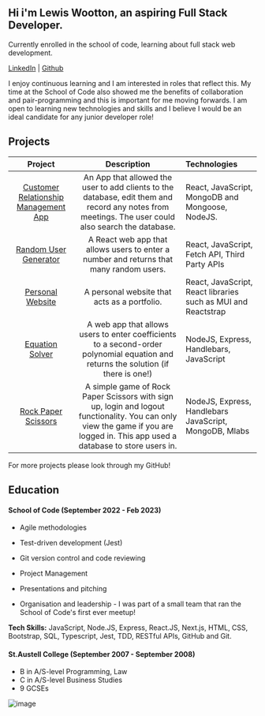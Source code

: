 ## Hi i'm Lewis Wootton, an aspiring Full Stack Developer.

Currently enrolled in the school of code, learning about full stack web development. 

[LinkedIn](https://www.linkedin.com/in/lewis-wootton-30645322b/) | [Github](https://github.com/L-E-W-1-5)

I enjoy continuous learning and I am interested in roles that reflect this. My time at the School of Code also showed me the benefits of collaboration and pair-programming and this is important for me moving forwards. I am open to learning new technologies and skills and I believe I would be an ideal candidate for any junior developer role!

## Projects

|                 Project                  |               Description                | Technologies                             |
| :--------------------------------------: | :--------------------------------------: | :--------------------------------------- |
| [Customer Relationship Management App]() | An App that allowed the user to add clients to the database, edit them and record any notes from meetings. The user could also search the database.    | React, JavaScript, MongoDB and Mongoose, NodeJS. |
| [Random User Generator](https://github.com/leighwhite96/random-user-generator-react) | A React web app that allows users to enter a number and returns that many random users.  | React, JavaScript, Fetch API, Third Party APIs |
| [Personal Website](https://github.com/leighwhite96/portfolio-website) | A personal website that acts as a portfolio.  | React, JavaScript, React libraries such as MUI and Reactstrap |
| [Equation Solver](https://github.com/leighwhite96/second-order-polynomial-equation-solver) | A web app that allows users to enter coefficients to a second-order polynomial equation and returns the solution (if there is one!)  | NodeJS, Express, Handlebars, JavaScript |
| [Rock Paper Scissors](https://github.com/leighwhite96/rock-paper-scissors-templated) | A simple game of Rock Paper Scissors with sign up, login and logout functionality. You can only view the game if you are logged in. This app used a database to store users in. | NodeJS, Express, Handlebars JavaScript, MongoDB, Mlabs |

For more projects please look through my GitHub!

## Education

#### School of Code (September 2022 - Feb 2023)

- Agile methodologies

- Test-driven development (Jest)

- Git version control and code reviewing

- Project Management

- Presentations and pitching

- Organisation and leadership - I was part of a small team that ran the School of Code's first ever meetup!

**Tech Skills:** JavaScript, Node.JS, Express, React.JS, Next.js, HTML, CSS, Bootstrap, SQL, Typescript, Jest, TDD, RESTful APIs, GitHub and Git.

#### St.Austell College (September 2007 - September 2008)

- B in A/S-level Programming, Law
- C in A/S-level Business Studies
- 9 GCSEs


![image](https://www.codewars.com/users/L-E-W-1-5/badges/small)

